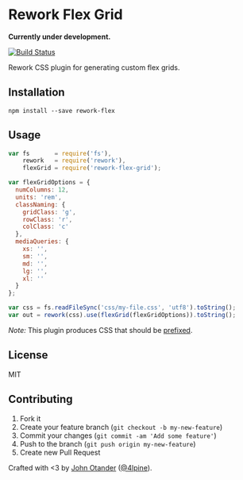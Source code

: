 # Rework Flex Grid

__Currently under development.__

[![Build Status](https://travis-ci.org/johnotander/rework-flex.svg?branch=master)](https://travis-ci.org/johnotander/rework-flex)

Rework CSS plugin for generating custom flex grids.

## Installation

```
npm install --save rework-flex
```

## Usage

```javascript
var fs       = require('fs'),
    rework   = require('rework'),
    flexGrid = require('rework-flex-grid');

var flexGridOptions = {
  numColumns: 12,
  units: 'rem',
  classNaming: {
    gridClass: 'g',
    rowClass: 'r',
    colClass: 'c'
  },
  mediaQueries: {
    xs: '',
    sm: '',
    md: '',
    lg: '',
    xl: ''
  }
};

var css = fs.readFileSync('css/my-file.css', 'utf8').toString();
var out = rework(css).use(flexGrid(flexGridOptions)).toString();
```

_Note:_ This plugin produces CSS that should be [prefixed](https://github.com/postcss/autoprefixer).

## License

MIT

## Contributing

1. Fork it
2. Create your feature branch (`git checkout -b my-new-feature`)
3. Commit your changes (`git commit -am 'Add some feature'`)
4. Push to the branch (`git push origin my-new-feature`)
5. Create new Pull Request

Crafted with <3 by [John Otander](http://johnotander.com) ([@4lpine](https://twitter.com/4lpine)).
